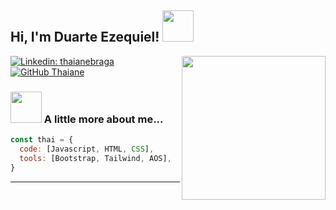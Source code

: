 <h2> Hi, I'm Duarte Ezequiel! <img src="https://cdn-icons-mp4.flaticon.com/512/6416/6416345.mp4" width="50"></h2>
<img align='right' src="https://cdn-icons-png.flaticon.com/512/2317/2317963.png" width="230">



[![Linkedin: thaianebraga](https://img.shields.io/badge/-thaianebraga-blue?style=flat-square&logo=Linkedin&logoColor=white&link=https://www.linkedin.com/in/thaianebraga/)](https://www.linkedin.com/in/ezequiel-martin-duarte-716b65230/)
[![GitHub Thaiane](https://img.shields.io/github/followers/thaiane?label=follow&style=social)](https://github.com/ezeqduarte)


### <img src="https://cdnmp.plentymarkets.com/19510/meta/images/icon_plugin_sm.png" width="50"> A little more about me...  

```javascript
const thai = {
  code: [Javascript, HTML, CSS],
  tools: [Bootstrap, Tailwind, AOS],
}
```


---

